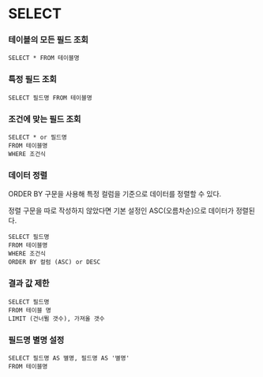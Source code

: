 # SELECT 

### 테이블의 모든 필드 조회
```MySQL
SELECT * FROM 테이블명
```

### 특정 필드 조회
```MySQL
SELECT 필드명 FROM 테이블명
```

### 조건에 맞는 필드 조회
```MySQL
SELECT * or 필드명
FROM 테이블명
WHERE 조건식
```

### 데이터 정렬
ORDER BY 구문을 사용해 특정 컬럼을 기준으로 데이터를 정렬할 수 있다.

정렬 구문을 따로 작성하지 않았다면 기본 설정인 ASC(오름차순)으로 데이터가 정렬된다.
```MySQL
SELECT 필드명
FROM 테이블명
WHERE 조건식
ORDER BY 컬럼 (ASC) or DESC
```

### 결과 값 제한
```MySQL
SELECT 필드명
FROM 테이블 명
LIMIT (건너뛸 갯수), 가져올 갯수
```

### 필드명 별명 설정
```MySQL
SELECT 필드명 AS 별명, 필드명 AS '별명'
FROM 테이블명
```
